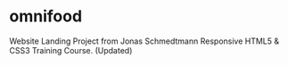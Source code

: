 # omnifood
Website Landing Project from Jonas Schmedtmann Responsive HTML5 & CSS3 Training Course. (Updated)
